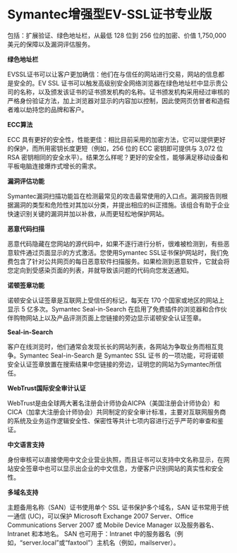 

# Symantec增强型EV-SSL证书专业版

包括：扩展验证、绿色地址栏，从最低 128 位到 256 位的加密、价值 1,750,000 美元的保障以及漏洞评估服务。

**绿色地址栏**

EVSSL证书可以让客户更加确信：他们在与信任的网站进行交易，网站的信息都是安全的。EV SSL
证书可以触发高级别安全网络浏览器在绿色地址栏中显示贵公司的名称，以及颁发该证书的证书颁发机构的名称。证书颁发机构采用经过审核的严格身份验证方法，加上浏览器对显示的内容加以控制，因此使网页仿冒者和造假者难以劫持您的品牌和客户。

**ECC算法**

ECC 具有更好的安全性，性能更佳：相比目前采用的加密方法，它可以提供更好的保护，而所用密钥长度更短（例如，256 位的 ECC 密钥即可提供与
3,072 位 RSA 密钥相同的安全水平）。结果怎么样呢？更好的安全性，能够满足移动设备和平板电脑连接爆炸式增长的需求。

**漏洞评估功能**

Symantec漏洞扫描功能旨在检测最常见的攻击最常使用的入口点。漏洞报告则根据漏洞的类型和危险性对其加以分类，并提出相应的纠正措施。该组合有助于企业快速识别关键的漏洞并加以补救，从而更轻松地保护网站。

**恶意代码扫描**

恶意代码隐藏在您网站的源代码中，如果不逐行进行分析，很难被检测到，有些恶意软件通过页面显示的方式激活。您使用Symantec
SSL证书保护网站时，我们免费包含了针对公共网页的每日恶意软件扫描服务。如果检测到恶意软件，它就会将您定向到受感染页面的列表，并就导致该问题的代码向您发送通知。

**诺顿签章功能**

诺顿安全认证签章是互联网上受信任的标记，每天在 170 个国家或地区的网站上显示 5 亿多次。Symantec Seal-in-Search
在启用了免费插件的浏览器和合作伙伴购物网站上以及产品评测页面上您链接的旁边显示诺顿安全认证签章。

**Seal-in-Search**

客户在线浏览时，他们通常会发现长长的网站列表，各网站为争取业务而相互竞争。Symantec Seal-in-Search 是 Symantec
SSL 证书 的一项功能，可将诺顿安全认证签章放置在搜索结果中您链接的旁边，证明您的网站为Symantec所信任。

**WebTrust国际安全审计认证**

WebTrust是由全球两大著名注册会计师协会AICPA（美国注册会计师协会）和CICA（加拿大注册会计师协会）共同制定的安全审计标准，主要对互联网服务商的系统及业务运作逻辑安全性、保密性等共计七项内容进行近乎严苛的审查和鉴证。

**中文语言支持**

身份审核可以直接使用中文企业营业执照，而且证书可以支持中文名称显示，在网站安全签章中也可以显示出企业的中文信息，方便客户识别网站的真实性和安全性。

**多域名支持**

主题备用名称（SAN）证书使用单个 SSL 证书保护多个域名，SAN 证书常用于统一通信 (UC)，可以保护 Microsoft
Exchange 2007 Server、Office Communications Server 2007 或 Mobile Device
Manager 以及服务器名、Intranet 和本地名。 SAN 也可用于：Intranet
中的服务器名（例如，“server.local”或“faxtool”）主机名（例如，mailserver）。
